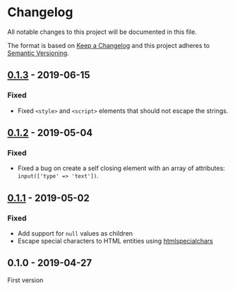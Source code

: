 # Changelog

All notable changes to this project will be documented in this file.

The format is based on [Keep a Changelog](http://keepachangelog.com/) 
and this project adheres to [Semantic Versioning](http://semver.org/).

## [0.1.3] - 2019-06-15
### Fixed
- Fixed `<style>` and `<script>` elements that should not escape the strings.

## [0.1.2] - 2019-05-04
### Fixed
- Fixed a bug on create a self closing element with an array of attributes: `input(['type' => 'text'])`.

## [0.1.1] - 2019-05-02
### Fixed
- Add support for `null` values as children
- Escape special characters to HTML entities using [htmlspecialchars](https://php.net/htmlspecialchars)

## 0.1.0 - 2019-04-27
First version

[0.1.3]: https://github.com/oscarotero/html/compare/v0.1.2...v0.1.3
[0.1.2]: https://github.com/oscarotero/html/compare/v0.1.1...v0.1.2
[0.1.1]: https://github.com/oscarotero/html/compare/v0.1.0...v0.1.1

